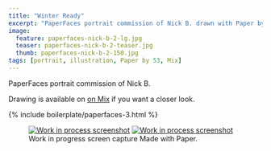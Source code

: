 ```yaml
---
title: "Winter Ready"
excerpt: "PaperFaces portrait commission of Nick B. drawn with Paper by 53 on an iPad."
image: 
  feature: paperfaces-nick-b-2-lg.jpg
  teaser: paperfaces-nick-b-2-teaser.jpg
  thumb: paperfaces-nick-b-2-150.jpg
tags: [portrait, illustration, Paper by 53, Mix]
---
```


PaperFaces portrait commission of Nick B. 

Drawing is available on [on Mix](https://mix.fiftythree.com/11098-Michael-Rose/585896) if you want a closer look.

{% include boilerplate/paperfaces-3.html %}

<figure class="half">
  <a href="{{ site.url }}/assets/images/paperfaces-nick-b-2-process-1-lg.jpg"><img src="{{ site.url }}/assets/images/paperfaces-nick-b-2-process-1-600.jpg" alt="Work in process screenshot"></a>
  <a href="{{ site.url }}/assets/images/paperfaces-nick-b-2-process-2-lg.jpg"><img src="{{ site.url }}/assets/images/paperfaces-nick-b-2-process-2-600.jpg" alt="Work in process screenshot"></a>
  <figcaption>Work in progress screen capture Made with Paper.</figcaption>
</figure>
